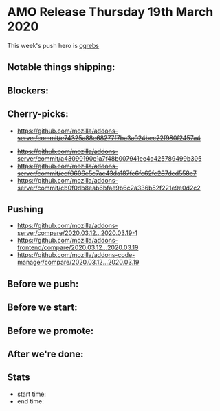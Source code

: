 # AMO Release Thursday 19th March 2020

This week's push hero is [cgrebs](https://github.com/EnTeQuAk)

## Notable things shipping:

## Blockers:

## Cherry-picks:
- ~~https://github.com/mozilla/addons-server/commit/e74325a88e68277f7ba3a024bec22f980f2457a4~~
* ~~https://github.com/mozilla/addons-server/commit/a43090190e1a7f48b007941ee4a425789499b305~~
* ~~https://github.com/mozilla/addons-server/commit/edf0606e5c7ac43da187fe6fe62fe287ded558c7~~
* https://github.com/mozilla/addons-server/commit/cb0f0db8eab6bfae9b6c2a336b52f221e9e0d2c2

## Pushing

- https://github.com/mozilla/addons-server/compare/2020.03.12...2020.03.19-1
- https://github.com/mozilla/addons-frontend/compare/2020.03.12...2020.03.19
- https://github.com/mozilla/addons-code-manager/compare/2020.03.12...2020.03.19

## Before we push:

## Before we start:

## Before we promote:

## After we're done:

## Stats

- start time:
- end time:
